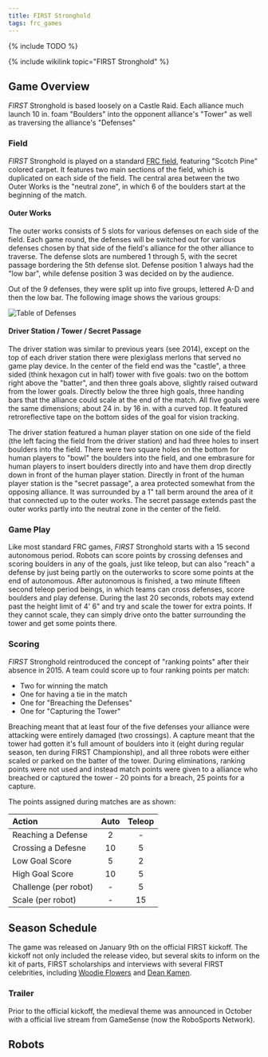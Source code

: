 ```yaml
---
title: FIRST Stronghold
tags: frc_games
---
```

{% include TODO %}

{% include wikilink topic="FIRST Stronghold" %}

## Game Overview

*FIRST* Stronghold is based loosely on a Castle Raid. Each alliance much launch 10 in. foam "Boulders" into the opponent alliance's "Tower" as well as traversing the alliance's "Defenses"

### Field

*FIRST* Stronghold is played on a standard [FRC field](frc-field), featuring "Scotch Pine" colored carpet. It features two main sections of the field, which is duplicated on each side of the field. The central area between the two Outer Works is the "neutral zone", in which 6 of the boulders start at the beginning of the match.

#### Outer Works

The outer works consists of 5 slots for various defenses on each side of the field. Each game round, the defenses will be switched out for various defenses chosen by that side of the field's alliance for the other alliance to traverse. The defense slots are numbered 1 through 5, with the secret passage bordering the 5th defense slot. Defense position 1 always had the "low bar", while defense position 3 was decided on by the audience.

Out of the 9 defenses, they were split up into five groups, lettered A-D and then the low bar. The following image shows the various groups:

![Table of Defenses](https://i.redditmedia.com/o5Zjnxl9F6rFvCwN0eG0d_YfPhp_n3oPAbIDWTXOzBM.jpg?w=993&s=3ee8d2e7ac46c869520099c750f42b26 "Periodic Table of the Defenses")


#### Driver Station / Tower / Secret Passage

The driver station was similar to previous years (see 2014), except on the top of each driver station there were plexiglass merlons that served no game play device. In the center of the field end was the "castle", a three sided (think hexagon cut in half) tower with five goals: two on the bottom right above the "batter", and then three goals above, slightly raised outward from the lower goals. Directly below the three high goals, three handing bars that the alliance could scale at the end of the match. All five goals were the same dimensions; about 24 in. by 16 in. with a curved top. It featured retroreflective tape on the bottom sides of the goal for vision tracking.

The driver station featured a human player station on one side of the field (the left facing the field from the driver station) and had three holes to insert boulders into the field. There were two square holes on the bottom for human players to "bowl" the boulders into the field, and one embrasure for human players to insert boulders directly into and have them drop directly down in front of the human player station. Directly in front of the human player station is the "secret passage", a area protected somewhat from the opposing alliance. It was surrounded by a 1" tall berm around the area of it that connected up to the outer works. The secret passage extends past the outer works partly into the neutral zone in the center of the field.

### Game Play

Like most standard FRC games, *FIRST* Stronghold starts with a 15 second autonomous period. Robots can score points by crossing defenses and scoring boulders in any of the goals, just like teleop, but can also "reach" a defense by just being partly on the outerworks to score some points at the end of autonomous. After autonomous is finished, a two minute fifteen second teleop period beings, in which teams can cross defenses, score boulders and play defense. During the last 20 seconds, robots may extend past the height limit of 4' 6" and try and scale the tower for extra points. If they cannot scale, they can simply drive onto the batter surrounding the tower and get some points there.

### Scoring

*FIRST* Stronghold reintroduced the concept of "ranking points" after their absence in 2015. A team could score up to four ranking points per match:

- Two for winning the match
- One for having a tie in the match
- One for "Breaching the Defenses"
- One for "Capturing the Tower"

Breaching meant that at least four of the five defenses your alliance were attacking were entirely damaged (two crossings). A capture meant that the tower had gotten it's full amount of boulders into it (eight during regular season, ten during FIRST Championship), and all three robots were either scaled or parked on the batter of the tower. During eliminations, ranking points were not used and instead match points were given to a alliance who breached or captured the tower - 20 points for a breach, 25 points for a capture.

The points assigned during matches are as shown:

| Action               | Auto | Teleop |
|:---------------------|:----:|:------:|
| Reaching a Defense   | 2    | -      |
| Crossing a Defesne   | 10   | 5      |
| Low Goal Score       | 5    | 2      |
| High Goal Score      | 10   | 5      |
| Challenge (per robot)| -    | 5      |
| Scale (per robot)    | -    | 15     |

## Season Schedule

The game was released on January 9th on the official FIRST kickoff. The kickoff not only included the release video, but several skits to inform on the kit of parts, FIRST scholarships and interviews with several FIRST celebrities, including [Woodie Flowers](woodie_flowers) and [Dean Kamen](dean_kamen).

### Trailer

Prior to the official kickoff, the medieval theme was announced in October with a official live stream from GameSense (now the RoboSports Network).

## Robots

